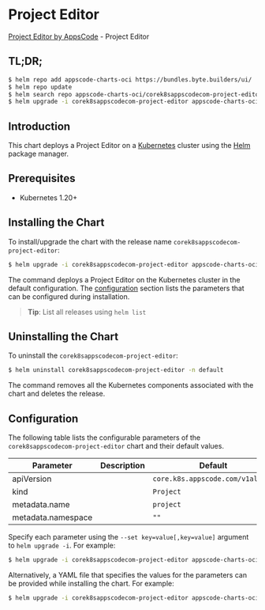 # Project Editor

[Project Editor by AppsCode](https://byte.builders) - Project Editor

## TL;DR;

```bash
$ helm repo add appscode-charts-oci https://bundles.byte.builders/ui/
$ helm repo update
$ helm search repo appscode-charts-oci/corek8sappscodecom-project-editor --version=v0.4.18
$ helm upgrade -i corek8sappscodecom-project-editor appscode-charts-oci/corek8sappscodecom-project-editor -n default --create-namespace --version=v0.4.18
```

## Introduction

This chart deploys a Project Editor on a [Kubernetes](http://kubernetes.io) cluster using the [Helm](https://helm.sh) package manager.

## Prerequisites

- Kubernetes 1.20+

## Installing the Chart

To install/upgrade the chart with the release name `corek8sappscodecom-project-editor`:

```bash
$ helm upgrade -i corek8sappscodecom-project-editor appscode-charts-oci/corek8sappscodecom-project-editor -n default --create-namespace --version=v0.4.18
```

The command deploys a Project Editor on the Kubernetes cluster in the default configuration. The [configuration](#configuration) section lists the parameters that can be configured during installation.

> **Tip**: List all releases using `helm list`

## Uninstalling the Chart

To uninstall the `corek8sappscodecom-project-editor`:

```bash
$ helm uninstall corek8sappscodecom-project-editor -n default
```

The command removes all the Kubernetes components associated with the chart and deletes the release.

## Configuration

The following table lists the configurable parameters of the `corek8sappscodecom-project-editor` chart and their default values.

|     Parameter      | Description |                   Default                   |
|--------------------|-------------|---------------------------------------------|
| apiVersion         |             | <code>core.k8s.appscode.com/v1alpha1</code> |
| kind               |             | <code>Project</code>                        |
| metadata.name      |             | <code>project</code>                        |
| metadata.namespace |             | <code>""</code>                             |


Specify each parameter using the `--set key=value[,key=value]` argument to `helm upgrade -i`. For example:

```bash
$ helm upgrade -i corek8sappscodecom-project-editor appscode-charts-oci/corek8sappscodecom-project-editor -n default --create-namespace --version=v0.4.18 --set apiVersion=core.k8s.appscode.com/v1alpha1
```

Alternatively, a YAML file that specifies the values for the parameters can be provided while
installing the chart. For example:

```bash
$ helm upgrade -i corek8sappscodecom-project-editor appscode-charts-oci/corek8sappscodecom-project-editor -n default --create-namespace --version=v0.4.18 --values values.yaml
```
